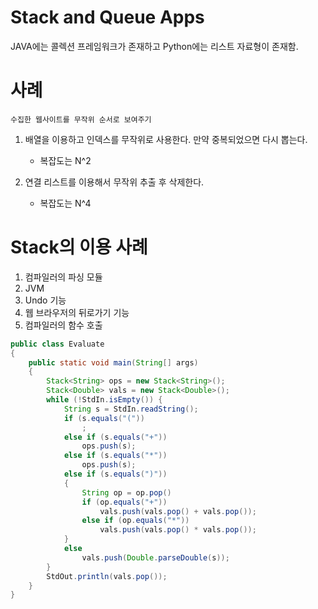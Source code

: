 # Stack and Queue Apps

JAVA에는 콜렉션 프레임워크가 존재하고 Python에는 리스트 자료형이 존재함.

# 사례

`수집한 웹사이트를 무작위 순서로 보여주기`

1. 배열을 이용하고 인덱스를 무작위로 사용한다. 만약 중복되었으면 다시 뽑는다.
    * 복잡도는 N^2

2. 연결 리스트를 이용해서 무작위 추출 후 삭제한다.
    * 복잡도는 N^4

# Stack의 이용 사례

1. 컴파일러의 파싱 모듈
2. JVM
3. Undo 기능
4. 웹 브라우저의 뒤로가기 기능
5. 컴파일러의 함수 호출

```java
public class Evaluate
{
    public static void main(String[] args)
    {
        Stack<String> ops = new Stack<String>();
        Stack<Double> vals = new Stack<Double>();
        while (!StdIn.isEmpty()) {
            String s = StdIn.readString();
            if (s.equals("("))
                ;
            else if (s.equals("+"))
                ops.push(s);
            else if (s.equals("*"))
                ops.push(s);
            else if (s.equals(")"))
            {
                String op = op.pop()
                if (op.equals("+"))
                    vals.push(vals.pop() + vals.pop());
                else if (op.equals("*"))
                    vals.push(vals.pop() * vals.pop());
            }
            else
                vals.push(Double.parseDouble(s));
        }
        StdOut.println(vals.pop());
    }
}
```
